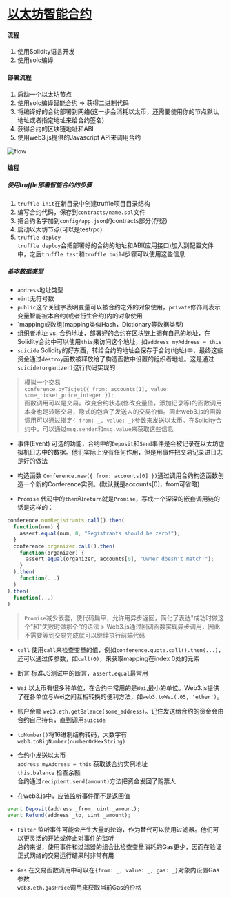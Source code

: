 # [以太坊智能合约](http://ethfans.org/posts/101-noob-intro)  

#### 流程 
1. 使用Solidity语言开发  
2. 使用solc编译  

#### 部署流程
1. 启动一个以太坊节点  
2. 使用solc编译智能合约 => 获得二进制代码  
3. 将编译好的合约部署到网络(这一步会消耗以太币，还需要使用你的节点默认地址或者指定地址来给合约签名)  
4. 获得合约的区块链地址和ABI  
5. 使用web3.js提供的Javascript API来调用合约  

![flow](http://ethfans.org/uploads/photo/2015/1fc96327c8a1d60c8dc16f8ec1a2fe5d.png)


#### 编程  
##### 使用truffle部署智能合约的步骤  
1. `truffle init`在新目录中创建truffle项目目录结构  
2. 编写合约代码，保存到`contracts/name.sol`文件  
3. 把合约名字加到`config/app.json`的contracts部分(存疑)  
4. 启动以太坊节点(可以是testrpc)  
5. `truffle deploy`  
`truffle deploy`会把部署好的合约的地址和ABI(应用接口)加入到配置文件中，之后`truffle test`和`truffle build`步骤可以使用这些信息  

##### 基本数据类型
- `address`地址类型  
- `uint`无符号数  
- `public`这个关键字表明变量可以被合约之外的对象使用，`private`修饰则表示变量智能被本合约(或者衍生合约)内的对象使用  
- `mapping或数组(mapping类似Hash，Dictionary等数据类型)  
- 组织者地址 vs. 合约地址，部署好的合约在区块链上拥有自己的地址，在Solidity合约中可以使用`this`来访问这个地址，如`address myAddress = this`  
- `suicide` Solidity的好东西，转给合约的地址会保存于合约(地址)中，最终这些资金通过`destroy`函数被释放给了构造函数中设置的组织者地址。这是通过`suicide(organizer)`这行代码实现的  

> 模拟一个交易  
> `conference.byTicjet({ from: accounts[1], value: some_ticket_price_integer });`  
> 函数调用可以是交易。改变合约状态(修改变量值，添加记录等)的函数调用本身也是转账交易，隐式的包含了发送人的交易价值。因此web3.js的函数调用可以通过指定`{ from: _, value: _}`参数来发送以太币。在Solidity合约中，可以通过`msg.sender`和`msg.value`来获取这些信息  

- 事件(Event) 可选的功能，合约中的`Deposit`和`Send`事件是会被记录在以太坊虚拟机日志中的数据。他们实际上没有任何作用，但是用事件把交易记录进日志是好的做法  

- 构造函数 `Conference.new({ from: accounts[0] })`通过调用合约构造函数创造一个新的Conference实例。(默认就是accounts[0]，from可省略)  

- `Promise` 代码中的`then`和`return`就是`Promise`，写成一个深深的嵌套调用链的话是这样的：  
```javascript
conference.numRegistrants.call().then(
  function(num) {
    assert.equal(num, 0, "Registrants should be zero!");
  }
  conference.organizer.call().then(
    function(organizer) {
      assert.equal(organizer, accounts[0], "Owner doesn't match!");
    }
  ).then(
    function(...)
  )
).then(
  function(...)
)
```
> `Promise`减少嵌套，使代码扁平，允许用异步返回，简化了表达"成功时做这个"和"失败时做那个"的语法 > Web3.js通过回调函数实现异步调用，因此不需要等到交易完成就可以继续执行前端代码  

- `call` 使用`call`来检查变量的值，例如`conference.quota.call().then(...)`，还可以通过传参数，如`call(0)`，来获取mapping在index 0处的元素  

- 断言 标准JS测试中的断言，`assert.equal`最常用  

- `Wei` 以太币有很多种单位，在合约中常用的是`Wei`,最小的单位。Web3.js提供了在各单位与Wei之间互相转换的便利方法，如`web3.toWei(.05, 'ether')`。  

- 账户余额 `web3.eth.getBalance(some_address)`。记住发送给合约的资金会由合约自己持有，直到调用`suicide`  

- `toNumber()`将16进制结构转码，大数字有`web3.toBigNumber(numberOrHexString)`  

- 合约中发送以太币  
    `address myAddress = this` 获取该合约实例地址  
    `this.balance`  检查余额  
    合约通过`recipient.send(amount)`方法把资金发回了购票人  

- 在web3.js中，应该监听事件而不是返回值  
```javascript
event Deposit(address _from, uint _amount);
event Refund(address _to, uint _amount);
```

- `Filter` 监听事件可能会产生大量的轮询，作为替代可以使用过滤器。他们可以更灵活的开始或停止对事件的监听  
总的来说，使用事件和过滤器的组合比检查变量消耗的Gas更少，因而在验证正式网络的交易运行结果时非常有用  

- `Gas` 在交易函数调用中可以在`{from: _, value: _, gas: _}`对象内设置Gas参数  
    `web3.eth.gasPrice`调用来获取当前Gas的价格  

